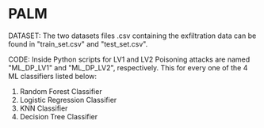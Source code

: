 # PALM

DATASET:
The two datasets files .csv containing the exfiltration data can be found in "train_set.csv" and "test_set.csv".

CODE:
Inside Python scripts for LV1 and LV2 Poisoning attacks are named "ML_DP_LV1" and "ML_DP_LV2", respectively. This for every one of the 4 ML classifiers listed below:

1. Random Forest Classifier
2. Logistic Regression Classifier
3. KNN Classifier
4. Decision Tree Classifier



